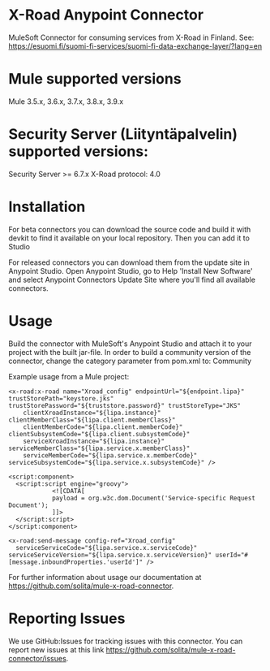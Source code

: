 # X-Road Anypoint Connector

MuleSoft Connector for consuming services from X-Road in Finland. See: https://esuomi.fi/suomi-fi-services/suomi-fi-data-exchange-layer/?lang=en

# Mule supported versions
Mule 3.5.x, 3.6.x, 3.7.x, 3.8.x, 3.9.x

# Security Server (Liityntäpalvelin) supported versions:
Security Server >= 6.7.x
X-Road protocol: 4.0

# Installation 
For beta connectors you can download the source code and build it with devkit to find it available on your local repository. Then you can add it to Studio

For released connectors you can download them from the update site in Anypoint Studio. 
Open Anypoint Studio, go to Help 'Install New Software' and select Anypoint Connectors Update Site where you'll find all available connectors.

# Usage
Build the connector with MuleSoft's Anypoint Studio and attach it to your project with the built jar-file.
In order to build a community version of the connector, change the category parameter from pom.xml to: Community

Example usage from a Mule project:

    <x-road:x-road name="Xroad_config" endpointUrl="${endpoint.lipa}" trustStorePath="keystore.jks" trustStorePassword="${truststore.password}" trustStoreType="JKS"
        clientXroadInstance="${lipa.instance}" clientMemberClass="${lipa.client.memberClass}"
        clientMemberCode="${lipa.client.memberCode}" clientSubsystemCode="${lipa.client.subsystemCode}"
        serviceXroadInstance="${lipa.instance}" serviceMemberClass="${lipa.service.x.memberClass}"
        serviceMemberCode="${lipa.service.x.memberCode}" serviceSubsystemCode="${lipa.service.x.subsystemCode}" />

    <script:component>
      <script:script engine="groovy">
                <![CDATA[
                payload = org.w3c.dom.Document('Service-specific Request Document');
                ]]>
      </script:script>
    </script:component>

    <x-road:send-message config-ref="Xroad_config"
      serviceServiceCode="${lipa.service.x.serviceCode}" serviceServiceVersion="${lipa.service.x.serviceVersion}" userId="#[message.inboundProperties.'userId']" />

For further information about usage our documentation at https://github.com/solita/mule-x-road-connector.

# Reporting Issues

We use GitHub:Issues for tracking issues with this connector. You can report new issues at this link https://github.com/solita/mule-x-road-connector/issues.